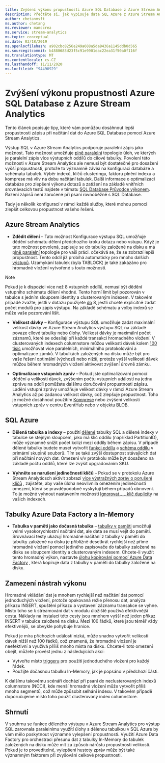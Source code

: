 ```yaml
---
title: Zvýšení výkonu propustnosti Azure SQL Database z Azure Stream Analytics
description: Přečtěte si, jak vypisuje data SQL Azure z Azure Stream Analytics a dosahují vyšších sazeb propustnosti zápisu.
author: chetanmsft
ms.author: chetang
ms.reviewer: mamccrea
ms.service: stream-analytics
ms.topic: conceptual
ms.date: 03/18/2019
ms.openlocfilehash: a902cbc8256e249a608a5da8436a1145ddb0d565
ms.sourcegitcommit: b4880683d23f5c91e9901eac22ea31f50a0f116f
ms.translationtype: MT
ms.contentlocale: cs-CZ
ms.lasthandoff: 11/11/2020
ms.locfileid: "94490929"
---
```

# <a name="increase-throughput-performance-to-azure-sql-database-from-azure-stream-analytics"></a>Zvýšení výkonu propustnosti Azure SQL Database z Azure Stream Analytics

Tento článek popisuje tipy, které vám pomůžou dosáhnout lepší propustnosti zápisu při načítání dat do Azure SQL Database pomocí Azure Stream Analytics.

Výstup SQL v Azure Stream Analytics podporuje paralelní zápis jako možnost. Tato možnost umožňuje [plně paralelní](stream-analytics-parallelization.md#embarrassingly-parallel-jobs) topologie úloh, ve kterých je paralelní zápis více výstupních oddílů do cílové tabulky. Povolení této možnosti v Azure Stream Analytics ale nemusí být dostatečné pro dosažení vyšší propustnosti, protože to významně závisí na konfiguraci databáze a schématu tabulek. Výběr indexů, klíčů clusteringu, faktoru plnění indexu a komprese má vliv na dobu načítání tabulek. Další informace o optimalizaci databáze pro zlepšení výkonu dotazů a zatížení na základě vnitřních srovnávacích testů najdete v tématu [SQL Database Průvodce výkonem](../azure-sql/database/performance-guidance.md). Řazení zápisů není zaručené při psaní rovnoběžně s SQL Database.

Tady je několik konfigurací v rámci každé služby, které mohou pomoci zlepšit celkovou propustnost vašeho řešení.

## <a name="azure-stream-analytics"></a>Azure Stream Analytics

- **Zdědit dělení** – Tato možnost Konfigurace výstupu SQL umožňuje dědění schématu dělení předchozího kroku dotazu nebo vstupu. Když je tato možnost povolená, zapisuje se do tabulky založené na disku a má [plně paralelní](stream-analytics-parallelization.md#embarrassingly-parallel-jobs) topologie pro vaši práci. očekává se, že se zobrazí lepší propustnost. Tento oddíl již probíhá automaticky pro mnoho dalších [výstupů](stream-analytics-parallelization.md#partitions-in-inputs-and-outputs). Uzamykání tabulek (byla TABLOCK) je také zakázáno pro hromadné vložení vytvořené s touto možností.

> [!NOTE] 
> Pokud je k dispozici více než 8 vstupních oddílů, nemusí být dědění vstupního schématu dělení vhodné. Tento horní limit byl pozorován v tabulce s jedním sloupcem identity a clusterovaným indexem. V takovém případě zvažte, jestli v dotazu použijete [do](/stream-analytics-query/into-azure-stream-analytics#into-shard-count) 8, jestli chcete explicitně zadat počet modulů pro zápis výstupu. Na základě schématu a volby indexů se může vaše pozorování lišit.

- **Velikost dávky** – Konfigurace výstupu SQL umožňuje zadat maximální velikost dávky ve Azure Stream Analytics výstupu SQL na základě povaze cílové tabulky nebo úlohy. Velikost dávky je maximální počet záznamů, které se odesílají při každé transakci hromadného vložení. V clusterovaných indexech columnstore můžou velikosti dávek kolem [100 tisíc](/sql/relational-databases/indexes/columnstore-indexes-data-loading-guidance) umožňovat více paralelních, minimálního protokolování a optimalizace zámků. V tabulkách založených na disku může být pro vaše řešení optimální (výchozí) nebo nižší, protože vyšší velikosti dávek můžou během hromadných vložení aktivovat zvýšení úrovně zámku.

- **Optimalizace vstupních zpráv** – Pokud jste optimalizovani pomocí dědění a velikosti dávek, zvýšením počtu vstupních událostí na jednu zprávu na oddíl pomůžete dalšímu doručování propustnosti zápisu. Ladění vstupní zprávy umožňuje velikost dávky v rámci Azure Stream Analytics až po zadanou velikost dávky, což zlepšuje propustnost. Toho je možné dosáhnout použitím [Komprese](stream-analytics-define-inputs.md) nebo zvýšení velikosti vstupních zpráv v centru EventHub nebo v objektu BLOB.

## <a name="sql-azure"></a>SQL Azure

- **Dělená tabulka a indexy** – použití [dělené](/sql/relational-databases/partitions/partitioned-tables-and-indexes) tabulky SQL a dělené indexy v tabulce se stejným sloupcem, jako má klíč oddílu (například PartitionID), může významně snížit počet kolizí mezi oddíly během zápisu. V případě dělené tabulky budete muset vytvořit [funkci oddílu](/sql/t-sql/statements/create-partition-function-transact-sql) a [schéma oddílu](/sql/t-sql/statements/create-partition-scheme-transact-sql) v primární skupině souborů. Tím se také zvýší dostupnost stávajících dat při načítání nových dat. Omezení v/v protokolu může být dosaženo na základě počtu oddílů, které lze zvýšit upgradováním SKU.

- **Vyhněte se narušení jedinečnosti klíčů** – Pokud se v protokolu Azure Stream Analyticsch aktivit zobrazí [více výstražných zpráv o porušení klíčů](stream-analytics-troubleshoot-output.md#key-violation-warning-with-azure-sql-database-output) , zajistěte, aby vaše úloha neovlivnila omezením jedinečnosti omezení, která se pravděpodobně vyskytují během případů obnovení. To je možné vyhnout nastavením možnosti [Ignorovat \_ \_ klíč duplicity](stream-analytics-troubleshoot-output.md#key-violation-warning-with-azure-sql-database-output) na vašich indexech.

## <a name="azure-data-factory-and-in-memory-tables"></a>Tabulky Azure Data Factory a In-Memory

- **Tabulka v paměti jako dočasná tabulka** – [tabulky v paměti](/sql/relational-databases/in-memory-oltp/in-memory-oltp-in-memory-optimization) umožňují velmi vysokorychlostní načítání dat, ale data se musí vejít do paměti. Srovnávací testy ukazují hromadné načítání z tabulky v paměti do tabulky založené na disku je přibližně desetkrát rychlejší než přímé hromadné vložení pomocí jediného zapisovače do tabulky založené na disku se sloupcem identity a clusterovaným indexem. Chcete-li využít tento hromadný výkon, nastavte [úlohu kopírování pomocí Azure Data Factory](../data-factory/connector-azure-sql-database.md) , která kopíruje data z tabulky v paměti do tabulky založené na disku.

## <a name="avoiding-performance-pitfalls"></a>Zamezení nástrah výkonu
Hromadné vkládání dat je mnohem rychlejší než načítání dat pomocí jednoduchých vložení, protože opakovaná režie přenosu dat, analýza příkazu INSERT, spuštění příkazu a vystavení záznamu transakce se vyhne. Místo toho se k streamování dat v modulu úložiště používá efektivnější cesta. Náklady na instalaci této cesty jsou mnohem vyšší než jeden příkaz INSERT v tabulce založené na disku. Mezi 100 řádků, které jsou téměř vždy efektivnější, se obvykle pohybuje hranice. 

Pokud je míra příchozích událostí nízká, může snadno vytvořit velikosti dávek nižší než 100 řádků, což znamená, že hromadné vložení je neefektivní a využívá příliš mnoho místa na disku. Chcete-li toto omezení obejít, můžete provést jednu z následujících akcí:
* Vytvořte místo [triggeru](/sql/t-sql/statements/create-trigger-transact-sql) pro použití jednoduchého vložení pro každý řádek.
* Použijte dočasnou tabulku In-Memory, jak je popsáno v předchozí části.

K dalšímu takovému scénáři dochází při psaní do neclusterovaných indexů columnstore (NCCI), kde menší hromadné vložení může vytvořit příliš mnoho segmentů, což může způsobit selhání indexu. V takovém případě doporučujeme místo toho použít clusterovaný index columnstore.

## <a name="summary"></a>Shrnutí

V souhrnu se funkce děleného výstupu v Azure Stream Analytics pro výstup SQL zarovnala paralelnímu využití úlohy s dělenou tabulkou v SQL Azure by vám mělo poskytnout významné vylepšení propustnosti. Využití Azure Data Factory pro orchestraci přesunu dat z tabulky In-Memory do tabulek založených na disku může mít za způsob nárůstu propustnosti velikosti. Pokud je to proveditelné, vylepšení hustoty zpráv může být také významným faktorem při zvyšování celkové propustnosti.
